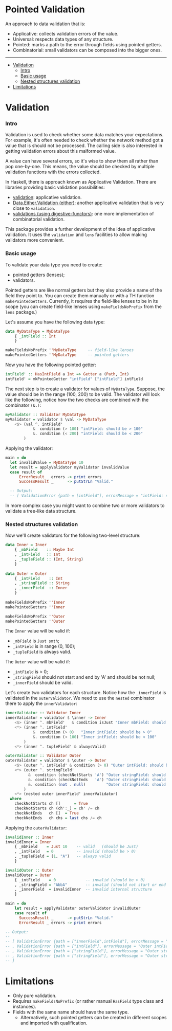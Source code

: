 # Pointed Validation

An approach to data validation that is:
- Applicative: collects validation errors of the value.
- Universal: respects data types of any structure.
- Pointed: marks a path to the error through fields using pointed getters.
- Combinatorial: small validators can be composed into the bigger ones.

---

- [Validation](#Validation)
  - [Intro](#Intro)
  - [Basic usage](#basic-usage)
  - [Nested structures validation](#Nested-structures-validation)
- [Limitations](#limitations)

# Validation

### Intro

Validation is used to check whether some data matches your expectations.
For example, it's often needed to check whether the network method got
a value that is should not be processed. The calling side is also interested
in getting validation errors about this malformed value.

A value can have several errors, so it's wise to show them all
rather than pop one-by-one. This means, the value should be checked
by multiple validation functions with the errors collected.

In Haskell, there is approach known as Applicative Validation.
There are libraries providing basic validation possibilities:

- [validation](http://hackage.haskell.org/package/validation): applicative validation.
- [Data.Either.Validation (either)](http://hackage.haskell.org/package/either-5.0.1/docs/Data-Either-Validation.html): another applicative validation that is very close to `validation`.
- [validations (using digestive-functors)](https://github.com/mavenraven/validations): one more implementation of combinatorial validation.

This package provides a further development of the idea of applicative validation.
It uses the `validation` and `lens` facilities to allow making validators
more convenient.

### Basic usage

To validate your data type you need to create:

- pointed getters (lenses);
- validators.

Pointed getters are like normal getters but they also provide a name
of the field they point to. You can create them manually or with a TH function
`makePointedGetters`. Currently, it requires the field-like lenses to be
in its scope (you can create field-like lenses using `makeFieldsNoPrefix` from the `lens` package.)

Let's assume you have the following data type:

```haskell
data MyDataType = MyDataType
    { _intField :: Int
    }

makeFieldsNoPrefix ''MyDataType     -- field-like lenses
makePointedGetters ''MyDataType     -- pointed getters
```

Now you have the following pointed getter:

```haskell
intField' :: HasIntField a Int => Getter a (Path, Int)
intField' = mkPointedGetter "intField" ["intField"] intField
```

The next step is to create a validator for values of `MyDataType`.
Suppose, the value should be in the range (100, 200) to be valid.
The validator will look like the following, notice how the two checks
are combined with the combinator `(&.)`:

```haskell
myValidator :: Validator MyDataType
myValidator = validator $ \val -> MyDataType
    <$> (val ^. intField'
            &  condition (> 100) "intField: should be > 100"
            &. condition (< 200) "intField: should be < 200"
        )
```

Applying the validator:

```haskell
main = do
  let invalidValue = MyDataType 10
  let result = applyValidator myValidator invalidValue
  case result of
      ErrorResult _ errors -> print errors
      SuccessResult _      -> putStrLn "Valid."

  -- Output:
  -- [ ValidationError {path = [intField"], errorMessage = "intField: should be > 100"}]
```

In more complex case you might want to combine two or more validators
to validate a tree-like data structure.

### Nested structures validation

Now we'll create validators for the following two-level structure:

```haskell
data Inner = Inner
    { _mbField    :: Maybe Int
    , _intField   :: Int
    , _tupleField :: (Int, String)
    }
    
data Outer = Outer
    { _intField    :: Int
    , _stringField :: String
    , _innerField  :: Inner
    }
    
makeFieldsNoPrefix ''Inner
makePointedGetters ''Inner

makeFieldsNoPrefix ''Outer
makePointedGetters ''Outer
```

The `Inner` value will be valid if:
  - `_mbField` is `Just smth`;
  - `_intField` is in range (0, 100);
  - `_tupleField` is always valid.

The `Outer` value will be valid if:
  - `_intField` is > 0;
  - `_stringField` should not start and end by 'A' and should be not null;
  - `_innerField` should be valid.

Let's create two validators for each structure. Notice how the `_innerField`
is validated in the `outerValidator`. We need to use the `nested` combinator there
to apply the `innerValidator`:

```haskell
innerValidator :: Validator Inner
innerValidator = validator $ \inner -> Inner
    <$> (inner ^. mbField'   & condition isJust "Inner mbField: should be Just a")
    <*> (inner ^. intField'
            &  condition (> 0)   "Inner intField: should be > 0"
            &. condition (< 100) "Inner intField: should be < 100"
        )
    <*> (inner ^. tupleField' & alwaysValid)

outerValidator :: Validator Outer
outerValidator = validator $ \outer -> Outer
    <$> (outer ^. intField' & condition (> 0) "Outer intField: should be > 0")
    <*> (outer ^. stringField'
          &  condition (checkNotStarts 'A') "Outer stringField: should not start from A"
          &. condition (checkNotEnds   'A') "Outer stringField: should not end by A"
          &. condition (not . null)         "Outer stringField: should not be null"
        )
    <*> (nested outer innerField' innerValidator)
  where
    checkNotStarts ch []      = True
    checkNotStarts ch (ch':_) = ch' /= ch
    checkNotEnds   ch []  = True
    checkNotEnds   ch chs = last chs /= ch
```

Applying the `outerValidator`:

```haskell
invalidInner :: Inner
invalidInner = Inner
    { _mbField    = Just 10    -- valid   (should be Just)
    , _intField   = 0          -- invalid (should be > 0)
    , _tupleField = (1, "A")   -- always valid
    }

invalidOuter :: Outer
invalidOuter = Outer
    { _intField    = 0             -- invalid (should be > 0)
    , _stringField = "AbbA"        -- invalid (should not start or end by 'A')
    , _innerField  = invalidInner  -- invalid internal structure
    }

main = do
    let result = applyValidator outerValidator invalidOuter
    case result of
      SuccessResult _      -> putStrLn "Valid."
      ErrorResult _ errors -> print errors

-- Output:
--
-- [ ValidationError {path = ["innerField",intField"], errorMessage = "Inner intField: should be > 0"}
-- , ValidationError {path = ["intField"], errorMessage = "Outer intField: should be > 0"}
-- , ValidationError {path = ["stringField"], errorMessage = "Outer stringField: should not start from A"}
-- , ValidationError {path = ["stringField"], errorMessage = "Outer stringField: should not end by A"}
-- ]
```

# Limitations

- Only pure validation.
- Requires `makeFieldsNoPrefix` (or rather manual `HasField` type class and instances).
- Fields with the same name should have the same type.
  - Alternatively, such pointed getters can be created in different scopes and imported with qualification.
